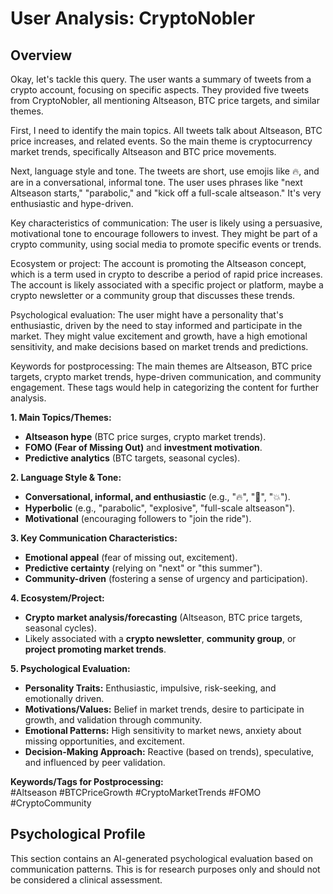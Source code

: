 # User Analysis: CryptoNobler

## Overview

<think>
Okay, let's tackle this query. The user wants a summary of tweets from a crypto account, focusing on specific aspects. They provided five tweets from CryptoNobler, all mentioning Altseason, BTC price targets, and similar themes. 

First, I need to identify the main topics. All tweets talk about Altseason, BTC price increases, and related events. So the main theme is cryptocurrency market trends, specifically Altseason and BTC price movements.

Next, language style and tone. The tweets are short, use emojis like 🔥, and are in a conversational, informal tone. The user uses phrases like "next Altseason starts," "parabolic," and "kick off a full-scale altseason." It's very enthusiastic and hype-driven.

Key characteristics of communication: The user is likely using a persuasive, motivational tone to encourage followers to invest. They might be part of a crypto community, using social media to promote specific events or trends.

Ecosystem or project: The account is promoting the Altseason concept, which is a term used in crypto to describe a period of rapid price increases. The account is likely associated with a specific project or platform, maybe a crypto newsletter or a community group that discusses these trends.

Psychological evaluation: The user might have a personality that's enthusiastic, driven by the need to stay informed and participate in the market. They might value excitement and growth, have a high emotional sensitivity, and make decisions based on market trends and predictions.

Keywords for postprocessing: The main themes are Altseason, BTC price targets, crypto market trends, hype-driven communication, and community engagement. These tags would help in categorizing the content for further analysis.
</think>

**1. Main Topics/Themes:**  
- **Altseason hype** (BTC price surges, crypto market trends).  
- **FOMO (Fear of Missing Out)** and **investment motivation**.  
- **Predictive analytics** (BTC targets, seasonal cycles).  

**2. Language Style & Tone:**  
- **Conversational, informal, and enthusiastic** (e.g., "🔥", "🚀", "💥").  
- **Hyperbolic** (e.g., "parabolic", "explosive", "full-scale altseason").  
- **Motivational** (encouraging followers to "join the ride").  

**3. Key Communication Characteristics:**  
- **Emotional appeal** (fear of missing out, excitement).  
- **Predictive certainty** (relying on "next" or "this summer").  
- **Community-driven** (fostering a sense of urgency and participation).  

**4. Ecosystem/Project:**  
- **Crypto market analysis/forecasting** (Altseason, BTC price targets, seasonal cycles).  
- Likely associated with a **crypto newsletter**, **community group**, or **project promoting market trends**.  

**5. Psychological Evaluation:**  
- **Personality Traits:** Enthusiastic, impulsive, risk-seeking, and emotionally driven.  
- **Motivations/Values:** Belief in market trends, desire to participate in growth, and validation through community.  
- **Emotional Patterns:** High sensitivity to market news, anxiety about missing opportunities, and excitement.  
- **Decision-Making Approach:** Reactive (based on trends), speculative, and influenced by peer validation.  

**Keywords/Tags for Postprocessing:**  
#Altseason #BTCPriceGrowth #CryptoMarketTrends #FOMO #CryptoCommunity

## Psychological Profile

This section contains an AI-generated psychological evaluation based on communication patterns. This is for research purposes only and should not be considered a clinical assessment.